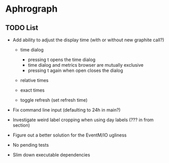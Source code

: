 # Aphrograph

## TODO List

* Add ability to adjust the display time (with or without new graphite call?)
  * time dialog
    * pressing t opens the time dialog
    * time dialog and metrics browser are mutually exclusive
    * pressing t again when open closes the dialog

  * relative times
  * exact times
  * toggle refresh (set refresh time)

* Fix command line input (defaulting to 24h in main?)
* Investigate weird label cropping when using day labels (??? in from section)
* Figure out a better solution for the EventM/IO ugliness
* No pending tests
* Slim down executable dependencies
